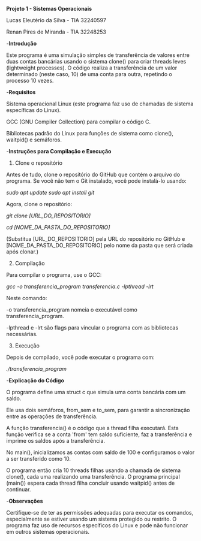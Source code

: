 **Projeto 1 - Sistemas Operacionais**

Lucas Eleutério da Silva - TIA 32240597

Renan Pires de Miranda - TIA 32248253


-**Introdução**

Este programa é uma simulação simples de transferência de valores entre duas contas bancárias usando o sistema clone() para criar threads leves (lightweight processes). O código realiza a transferência de um valor determinado (neste caso, 10) de uma conta para outra, repetindo o processo 10 vezes.

-**Requisitos**

Sistema operacional Linux (este programa faz uso de chamadas de sistema específicas do Linux).

GCC (GNU Compiler Collection) para compilar o código C.

Bibliotecas padrão do Linux para funções de sistema como clone(), waitpid() e semáforos.

-**Instruções para Compilação e Execução**

1. Clone o repositório
   
Antes de tudo, clone o repositório do GitHub que contém o arquivo do programa. Se você não tem o Git instalado, você pode instalá-lo usando:

 *sudo apt update*
 *sudo apt install git*

Agora, clone o repositório:

 *git clone [URL_DO_REPOSITORIO]*
 
 *cd [NOME_DA_PASTA_DO_REPOSITORIO]*
 
(Substitua [URL_DO_REPOSITORIO] pela URL do repositório no GitHub e [NOME_DA_PASTA_DO_REPOSITORIO] pelo nome da pasta que será criada após clonar.)

2. Compilação
   
Para compilar o programa, use o GCC:

 *gcc -o transferencia_program transferencia.c -lpthread -lrt*

Neste comando:

-o transferencia_program nomeia o executável como transferencia_program.

-lpthread e -lrt são flags para vincular o programa com as bibliotecas necessárias.

3. Execução
   
Depois de compilado, você pode executar o programa com:

 *./transferencia_program*

-**Explicação do Código**

O programa define uma struct c que simula uma conta bancária com um saldo. 

Ele usa dois semáforos, from_sem e to_sem, para garantir a sincronização entre as operações de transferência.

A função transferencia() é o código que a thread filha executará. Esta função verifica se a conta 'from' tem saldo suficiente, faz a transferência e imprime os saldos após a transferência. 

No main(), inicializamos as contas com saldo de 100 e configuramos o valor a ser transferido como 10.

O programa então cria 10 threads filhas usando a chamada de sistema clone(), cada uma realizando uma transferência. O programa principal (main()) espera cada thread filha concluir usando waitpid() antes de continuar.

-**Observações**

Certifique-se de ter as permissões adequadas para executar os comandos, especialmente se estiver usando um sistema protegido ou restrito.
O programa faz uso de recursos específicos do Linux e pode não funcionar em outros sistemas operacionais.
